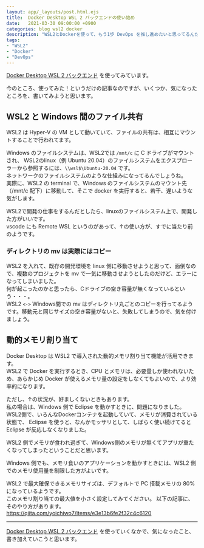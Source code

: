 ```yaml
---
layout: app/_layouts/post.html.ejs
title:  Docker Desktop WSL 2 バックエンドの使い始め
date:   2021-03-30 09:00:00 +0900
categories: blog wsl2 docker
description: "WSL2とDockerを使って、もう1歩 DevOps を推し進めたいと思ってるんだけど、いろいろあるねぇ・・・ということを、ご紹介します。"
tags:
- "WSL2"
- "Docker"
- "DevOps"
---
```


[Docker Desktop WSL 2 バックエンド](https://docs.docker.jp/docker-for-windows/wsl.html#) を使ってみています。

今のところ、使ってみた！というだけの記事なのですが、いくつか、気になったところを、書いてみようと思います。

## WSL2 と Windows 間のファイル共有

WSL2 は Hyper-V の VM として動いていて、ファイルの共有は、相互にマウントすることで行われてます。

Windows のファイルシステムは、WSL2では `/mnt/c` に C ドライブがマウントされ、
WSL2のlinux（例 Ubuntu 20.04）のファイルシステムをエクスプローラーから参照するには、`\\wsl$\Ubuntu-20.04` です。  
ネットワークのファイルシステムのような仕組みになってるんでしょうね。  
実際に、WSL2 の terminal で、Windows のファイルシステムのマウント先（/mnt/c 配下）に移動して、そこで docker を実行すると、若干、遅いような気がします。

WSL2で開発の仕事をするんだとしたら、linuxのファイルシステム上で、開発した方がいいです。  
vscode にも Remote WSL というのがあって、↑の使い方が、すでに当たり前のようです。

### ディレクトリの mv は実際にはコピー

WSL2 を入れて、既存の開発環境を linux 側に移動させようと思って、面倒なので、複数のプロジェクトを mv で一気に移動させようとしたのだけど、エラーになってしまいました。  
何が起こったのかと思ったら、Cドライブの空き容量が無くなっているという・・・。  
WSL2 `<->` Windows間での mv はディレクトリ丸ごとのコピーを行ってるようです。移動元と同じサイズの空き容量がないと、失敗してしまうので、気を付けましょう。

## 動的メモリ割り当て

Docker Desktop は WSL2 で導入された動的メモリ割り当て機能が活用できます。  
WSL2 で Docker を実行するとき、CPU とメモリは、必要量しか使われないため、あらかじめ Docker が使えるメモリ量の設定をしなくてもよいので、より効率的になります。

ただし、↑の状況が、好ましくないときもあります。  
私の場合は、Windows 側で Eclipse を動かすときに、問題になりました。  
WSL2側で、いろんなDockerコンテナを起動していて、メモリが消費されている状態で、 Eclipse を使うと、なんかモッサリとして、しばらく使い続けてると Eclipse が反応しなくなりました。

WSL2 側でメモリが食われ過ぎて、Windows側のメモリが無くてアプリが重たくなってしまったということだと思います。

Windows 側でも、メモリ食いのアプリケーションを動かすときには、WSL2 側でのメモリ使用量を制限した方がよいです。

WSL2 で最大確保できるメモリサイズは、デフォルトで PC 搭載メモリの 80% になっているようです。  
このメモリ割り当ての最大値を小さく設定してみてください。
以下の記事に、そのやり方があります。  
https://qiita.com/yoichiwo7/items/e3e13b6fe2f32c4c6120

---

[Docker Desktop WSL 2 バックエンド](https://docs.docker.jp/docker-for-windows/wsl.html#) を使っていくなかで、気になったこと、書き加えていこうと思います。  

